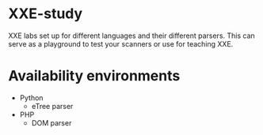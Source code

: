 # XXE-study

XXE labs set up for different languages and their different parsers.
This can serve as a playground to test your scanners or use for teaching XXE.

# Availability environments
- Python
	- eTree parser
- PHP
	- DOM parser
